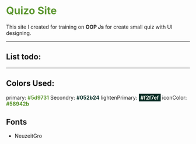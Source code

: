 <h1 style="color:#5d9731">Quizo Site</h1>

This site I created for training on **OOP Js** for create small quiz with UI designing.

---

## List todo:

---

## Colors Used:

primary: <strong style="color:#5d9731">#5d9731</strong>
Secondry: <strong style="color:#052b24">#052b24</strong>
lightenPrimary: <strong style="color:#f2f7ef;background:#052b24;padding:2px 5px;">#f2f7ef</strong>
iconColor: <strong style="color:#58942b">#58942b</strong>

## Fonts

- NeuzeitGro
